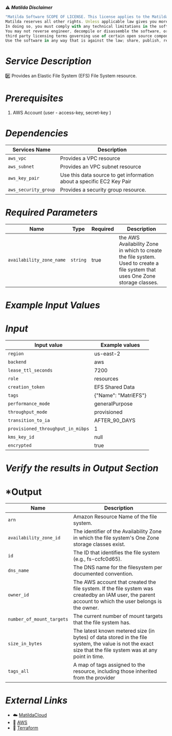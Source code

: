 :warning: ***Matilda Disclaimer***
```javascript
"Matilda Software SCOPE OF LICENSE. This license applies to the Matilda cloud product. The software is licensed, not sold. This agreement only gives you some rights to use the software. 
Matilda reserves all other rights. Unless applicable law gives you more rights despite this limitation, you may use the software only as expressly permitted in this agreement. 
In doing so, you must comply with any technical limitations in the software that only allow you to use it in certain ways. 
You may not reverse engineer, decompile or disassemble the software, or otherwise attempt to derive the source code for the software except and solely to the extent required by 
third party licensing terms governing use of certain open source components that may be included in the software; remove, minimize, block or modify any notices of Matilda or its suppliers in the software. 
Use the software in any way that is against the law; share, publish, rent or lease the software, or provide the software as a offering for others to use."
```

# *Service Description*
:hash: Provides an Elastic File System (EFS) File System resource.
# *Prerequisites*
1. AWS Account (user - access-key, secret-key )

# *Dependencies*
| **Services Name**        | **Description**                                                      |
|--------------------------|----------------------------------------------------------------------|
| `aws_vpc`                | Provides a VPC resource                                              |
| `aws_subnet`             | Provides an VPC subnet resource                                      |
| `aws_key_pair`           | Use this data source to get information about a specific EC2 Key Pair|
| `aws_security_group`     | Provides a security group resource.                                  |


# *Required Parameters*
| Name | Type | Required | Description |
| --- | --- | --- | --- |
| `availability_zone_name` | `string` | true | the AWS Availability Zone in which to create the file system. Used to create a file system that uses One Zone storage classes. |




# *Example Input Values*
# *Input*

| Input value                       | Example values                                                                           |
|-----------------------------------|------------------------------------------------------------------------------------------|
| `region`                             | us-east-2                                                                    | 
| `backend`                   | aws                                                                                |
| `lease_ttl_seconds`                   | 7200                                                                                 |
| `role`                   | resources                                                                                |
| `creation_token`                   | EFS Shared Data                                                                     |
| `tags`                   | {"Name": "MatriEFS"}                                                                      |
| `performance_mode`                   | generalPurpose                                                              |
| `throughput_mode`                   |     provisioned       |
| `transition_to_ia`                   | AFTER_90_DAYS                                                                 |
| `provisioned_throughput_in_mibps`                   | 1                                                      |
| `kms_key_id`                   | null                                                                                 |
| `encrypted`                   | true                                                                                 |


# *Verify the results in Output Section*
# *Output

| Name | Description |
| ------------- | ------------- |
| `arn` | Amazon Resource Name of the file system. |
| `availability_zone_id` |The identifier of the Availability Zone in which the file system's One Zone storage classes exist. |
| `id` |The ID that identifies the file system (e.g., fs-ccfc0d65). |
| `dns_name` |The DNS name for the filesystem per documented convention. |
| `owner_id` | The AWS account that created the file system. If the file system was createdby an IAM user, the parent account to which the user belongs is the owner. |
| `number_of_mount_targets` |The current number of mount targets that the file system has. |
| `size_in_bytes` |The latest known metered size (in bytes) of data stored in the file system, the value is not the exact size that the file system was at any point in time.|
| `tags_all` |A map of tags assigned to the resource, including those inherited from the provider |


# *External Links*
* :cloud: [MatildaCloud](https://www.matildacloud.com/docs/ "Matildacloud")
* :link: [AWS](https://aws.amazon.com/console/)
* :link: [Terraform](https://registry.terraform.io/providers/hashicorp/aws/latest/docs/resources/efs_file_system#attributes-reference)